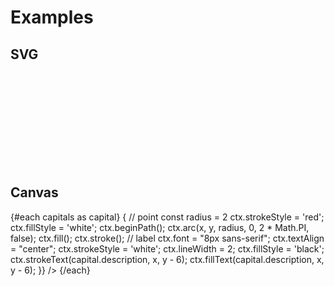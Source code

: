 <script lang="ts">
	import { index } from 'd3-array';
	import { geoAlbersUsa } from 'd3-geo';
	import { feature } from 'topojson-client';

	import Preview from '$lib/docs/Preview.svelte';
	import Chart, { Canvas, Svg } from '$lib/components/Chart.svelte';
	import GeoPath from '$lib/components/GeoPath.svelte';
	import GeoPoint from '$lib/components/GeoPoint.svelte';
	import Text from '$lib/components/Text.svelte';

	import geojson from '../_data/geo/us-states-topojson.js';
	import capitals from '../_data/geo/us-state-capitals.csv';

	const states = feature(geojson, geojson.objects.collection);
</script>

<h1>Examples</h1>

<h2>SVG</h2>

<Preview>
	<div class="h-[600px]">
		<Chart
			geo={{
				projection: geoAlbersUsa,
				fitGeojson: states,
			}}
		>
			<Svg>
				<g class="states">
					{#each states.features as feature}
						<GeoPath geojson={feature} class="fill-gray-200 stroke-white hover:fill-gray-300" />
					{/each}
				</g>
				<g class="points pointer-events-none">
					{#each capitals as capital}
						<GeoPoint lat={capital.latitude} long={capital.longitude}>
							<circle r="2" class="fill-white stroke-red-500" />
							<Text y="-6" value={capital.description} textAnchor="middle" class="text-[8px] stroke-white [stroke-width:2px]" />
						</GeoPoint>
					{/each}
				</g>
			</Svg>
		</Chart>
	</div>
</Preview>

<h2>Canvas</h2>

<Preview>
	<div class="h-[600px]">
		<Chart
			geo={{
				projection: geoAlbersUsa,
				fitGeojson: states,
			}}
		>
			<Canvas>
				<GeoPath geojson={states} fill="#e5e7eb" stroke="white" />
			</Canvas>
			{#each capitals as capital}
				<Canvas>
					<GeoPoint lat={capital.latitude} long={capital.longitude} render={(ctx, { x, y }) => {
						// point
						const radius = 2 
						ctx.strokeStyle = 'red';
						ctx.fillStyle = 'white';
						ctx.beginPath();
						ctx.arc(x, y, radius, 0, 2 * Math.PI, false);
						ctx.fill();
						ctx.stroke();
						// label
						ctx.font = "8px sans-serif";
						ctx.textAlign = "center";
						ctx.strokeStyle = 'white';
						ctx.lineWidth = 2;
						ctx.fillStyle = 'black';
						ctx.strokeText(capital.description, x, y - 6);
						ctx.fillText(capital.description, x, y - 6);
					}} />
				</Canvas>
			{/each}
		</Chart>
	</div>
</Preview>
